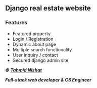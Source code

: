 ## Django real estate website

### Features
- Featured property
- Login / Registration
- Dynamic about page
- Multiple search functionality
- User inquiry / contact
- Secured django admin site


___&copy; [Tahmid Nishat](http://tahmid-ni7.github.io/portfolio)___

___Full-stack web developer & CS Engineer___